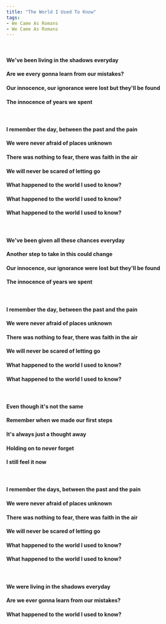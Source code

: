 ```yaml
---
title: "The World I Used To Know"
tags:
- We Came As Romans
- We Came As Romans
---
```

&nbsp;
#### We've been living in the shadows everyday
#### Are we every gonna learn from our mistakes?
#### Our innocence, our ignorance were lost but they'll be found
#### The innocence of years we spent
&nbsp;
#### I remember the day, between the past and the pain
#### We were never afraid of places unknown
#### There was nothing to fear, there was faith in the air
#### We will never be scared of letting go
#### What happened to the world I used to know?
#### What happened to the world I used to know?
#### What happened to the world I used to know?
&nbsp;
#### We've been given all these chances everyday
#### Another step to take in this could change
#### Our innocence, our ignorance were lost but they'll be found
#### The innocence of years we spent
&nbsp;
#### I remember the day, between the past and the pain
#### We were never afraid of places unknown
#### There was nothing to fear, there was faith in the air
#### We will never be scared of letting go
#### What happened to the world I used to know?
#### What happened to the world I used to know?
&nbsp;
#### Even though it's not the same
#### Remember when we made our first steps
#### It's always just a thought away
#### Holding on to never forget
#### I still feel it now
&nbsp;
#### I remember the days, between the past and the pain
#### We were never afraid of places unknown
#### There was nothing to fear, there was faith in the air
#### We will never be scared of letting go
#### What happened to the world I used to know?
#### What happened to the world I used to know?
&nbsp;
#### We were living in the shadows everyday
#### Are we ever gonna learn from our mistakes?
#### What happened to the world I used to know?
